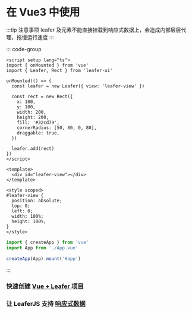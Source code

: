 <script setup>
import Case from '/component/Case.vue'
</script>

# 在 Vue3 中使用

:::tip 注意事项
leafer 及元素不能直接挂载到响应式数据上，会造成内部层层代理，拖慢运行速度
:::

::: code-group

```vue [App.vue]
<script setup lang="ts">
import { onMounted } from 'vue'
import { Leafer, Rect } from 'leafer-ui'

onMounted(() => {
  const leafer = new Leafer({ view: 'leafer-view' })

  const rect = new Rect({
    x: 100,
    y: 100,
    width: 200,
    height: 200,
    fill: '#32cd79',
    cornerRadius: [50, 80, 0, 80],
    draggable: true,
  })

  leafer.add(rect)
})
</script>

<template>
  <div id="leafer-view"></div>
</template>

<style scoped>
#leafer-view {
  position: absolute;
  top: 0;
  left: 0;
  width: 100%;
  height: 100%;
}
</style>
```

```ts [main.ts]
import { createApp } from 'vue'
import App from './App.vue'

createApp(App).mount('#app')
```

:::

### 快速创建 [Vue + Leafer 项目](/create/leafer.md)

### 让 LeaferJS 支持 [响应式数据](/reference/property/proxy.md)
